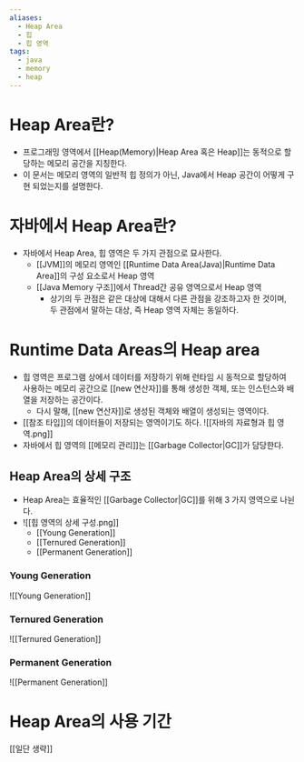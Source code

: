 ```yaml
---
aliases:
  - Heap Area
  - 힙
  - 힙 영역
tags:
  - java
  - memory
  - heap
---
```


# Heap Area란?
- 프로그래밍 영역에서 [[Heap(Memory)|Heap Area 혹은 Heap]]는 동적으로 할당하는 메모리 공간을 지칭한다. 
- 이 문서는 메모리 영역의 일반적 힙 정의가 아닌, Java에서 Heap 공간이 어떻게 구현 되었는지를 설명한다. 

# 자바에서 Heap Area란?
- 자바에서 Heap Area, 힙 영역은 두 가지 관점으로 묘사한다.
	- [[JVM]]의 메모리 영역인 [[Runtime Data Area(Java)|Runtime Data Area]]의 구성 요소로서 Heap 영역
	- [[Java Memory 구조]]에서 Thread간 공유 영역으로서 Heap 영역 
		- 상기의 두 관점은 같은 대상에 대해서 다른 관점을 강조하고자 한 것이며, 두 관점에서 말하는 대상, 즉 Heap 영역 자체는 동일하다.

# Runtime Data Areas의 Heap area
- 힙 영역은 프로그램 상에서 데이터를 저장하기 위해 런타임 시 동적으로 할당하여 사용하는 메모리 공간으로 [[new 연산자]]를 통해 생성한 객체, 또는 인스턴스와 배열을 저장하는 공간이다. 
	- 다시 말해, [[new 연산자]]로 생성된 객체와 배열이 생성되는 영역이다. 
- [[참조 타입]]의 데이터들이 저장되는 영역이기도 하다. 
![[자바의 자료형과 힙 영역.png]]
- 자바에서 힙 영역의 [[메모리 관리]]는 [[Garbage Collector|GC]]가 담당한다.

## Heap Area의 상세 구조
- Heap Area는 효율적인 [[Garbage Collector|GC]]를 위해 3 가지 영역으로 나뉜다.
- ![[힙 영역의 상세 구성.png]]
	- [[Young Generation]]
	- [[Ternured Generation]]
	- [[Permanent Generation]]

### Young Generation
![[Young Generation]]


### Ternured Generation
![[Ternured Generation]]


### Permanent Generation
![[Permanent Generation]]


# Heap Area의 사용 기간
[[일단 생략]]